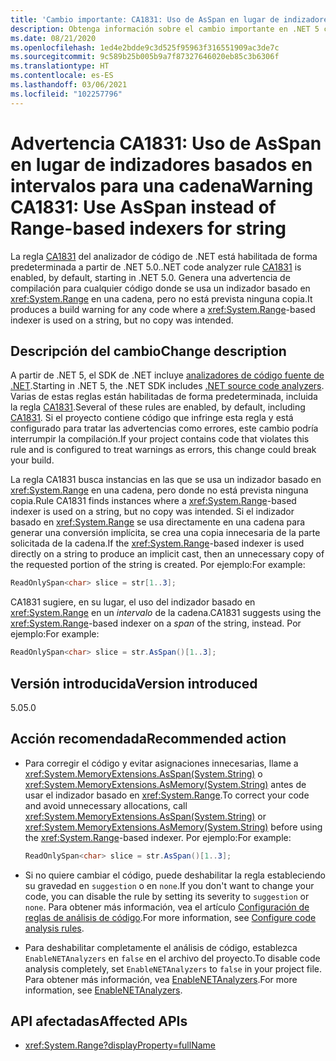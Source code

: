 ```yaml
---
title: 'Cambio importante: CA1831: Uso de AsSpan en lugar de indizadores basados en intervalos para una cadena'
description: Obtenga información sobre el cambio importante en .NET 5 causado por la habilitación de la regla de análisis de código CA1831.
ms.date: 08/21/2020
ms.openlocfilehash: 1ed4e2bdde9c3d525f95963f316551909ac3de7c
ms.sourcegitcommit: 9c589b25b005b9a7f87327646020eb85c3b6306f
ms.translationtype: HT
ms.contentlocale: es-ES
ms.lasthandoff: 03/06/2021
ms.locfileid: "102257796"
---
```

# <a name="warning-ca1831-use-asspan-instead-of-range-based-indexers-for-string"></a><span data-ttu-id="a6469-103">Advertencia CA1831: Uso de AsSpan en lugar de indizadores basados en intervalos para una cadena</span><span class="sxs-lookup"><span data-stu-id="a6469-103">Warning CA1831: Use AsSpan instead of Range-based indexers for string</span></span>

<span data-ttu-id="a6469-104">La regla [CA1831](/visualstudio/code-quality/ca1831) del analizador de código de .NET está habilitada de forma predeterminada a partir de .NET 5.0.</span><span class="sxs-lookup"><span data-stu-id="a6469-104">.NET code analyzer rule [CA1831](/visualstudio/code-quality/ca1831) is enabled, by default, starting in .NET 5.0.</span></span> <span data-ttu-id="a6469-105">Genera una advertencia de compilación para cualquier código donde se usa un indizador basado en <xref:System.Range> en una cadena, pero no está prevista ninguna copia.</span><span class="sxs-lookup"><span data-stu-id="a6469-105">It produces a build warning for any code where a <xref:System.Range>-based indexer is used on a string, but no copy was intended.</span></span>

## <a name="change-description"></a><span data-ttu-id="a6469-106">Descripción del cambio</span><span class="sxs-lookup"><span data-stu-id="a6469-106">Change description</span></span>

<span data-ttu-id="a6469-107">A partir de .NET 5, el SDK de .NET incluye [analizadores de código fuente de .NET](../../../../fundamentals/code-analysis/overview.md).</span><span class="sxs-lookup"><span data-stu-id="a6469-107">Starting in .NET 5, the .NET SDK includes [.NET source code analyzers](../../../../fundamentals/code-analysis/overview.md).</span></span> <span data-ttu-id="a6469-108">Varias de estas reglas están habilitadas de forma predeterminada, incluida la regla [CA1831](/visualstudio/code-quality/ca1831).</span><span class="sxs-lookup"><span data-stu-id="a6469-108">Several of these rules are enabled, by default, including [CA1831](/visualstudio/code-quality/ca1831).</span></span> <span data-ttu-id="a6469-109">Si el proyecto contiene código que infringe esta regla y está configurado para tratar las advertencias como errores, este cambio podría interrumpir la compilación.</span><span class="sxs-lookup"><span data-stu-id="a6469-109">If your project contains code that violates this rule and is configured to treat warnings as errors, this change could break your build.</span></span>

<span data-ttu-id="a6469-110">La regla CA1831 busca instancias en las que se usa un indizador basado en <xref:System.Range> en una cadena, pero donde no está prevista ninguna copia.</span><span class="sxs-lookup"><span data-stu-id="a6469-110">Rule CA1831 finds instances where a <xref:System.Range>-based indexer is used on a string, but no copy was intended.</span></span> <span data-ttu-id="a6469-111">Si el indizador basado en <xref:System.Range> se usa directamente en una cadena para generar una conversión implícita, se crea una copia innecesaria de la parte solicitada de la cadena.</span><span class="sxs-lookup"><span data-stu-id="a6469-111">If the <xref:System.Range>-based indexer is used directly on a string to produce an implicit cast, then an unnecessary copy of the requested portion of the string is created.</span></span> <span data-ttu-id="a6469-112">Por ejemplo:</span><span class="sxs-lookup"><span data-stu-id="a6469-112">For example:</span></span>

```csharp
ReadOnlySpan<char> slice = str[1..3];
```

<span data-ttu-id="a6469-113">CA1831 sugiere, en su lugar, el uso del indizador basado en <xref:System.Range> en un *intervalo* de la cadena.</span><span class="sxs-lookup"><span data-stu-id="a6469-113">CA1831 suggests using the <xref:System.Range>-based indexer on a *span* of the string, instead.</span></span> <span data-ttu-id="a6469-114">Por ejemplo:</span><span class="sxs-lookup"><span data-stu-id="a6469-114">For example:</span></span>

```csharp
ReadOnlySpan<char> slice = str.AsSpan()[1..3];
```

## <a name="version-introduced"></a><span data-ttu-id="a6469-115">Versión introducida</span><span class="sxs-lookup"><span data-stu-id="a6469-115">Version introduced</span></span>

<span data-ttu-id="a6469-116">5.0</span><span class="sxs-lookup"><span data-stu-id="a6469-116">5.0</span></span>

## <a name="recommended-action"></a><span data-ttu-id="a6469-117">Acción recomendada</span><span class="sxs-lookup"><span data-stu-id="a6469-117">Recommended action</span></span>

- <span data-ttu-id="a6469-118">Para corregir el código y evitar asignaciones innecesarias, llame a <xref:System.MemoryExtensions.AsSpan(System.String)> o <xref:System.MemoryExtensions.AsMemory(System.String)> antes de usar el indizador basado en <xref:System.Range>.</span><span class="sxs-lookup"><span data-stu-id="a6469-118">To correct your code and avoid unnecessary allocations, call <xref:System.MemoryExtensions.AsSpan(System.String)> or <xref:System.MemoryExtensions.AsMemory(System.String)> before using the <xref:System.Range>-based indexer.</span></span> <span data-ttu-id="a6469-119">Por ejemplo:</span><span class="sxs-lookup"><span data-stu-id="a6469-119">For example:</span></span>

  ```csharp
  ReadOnlySpan<char> slice = str.AsSpan()[1..3];
  ```

- <span data-ttu-id="a6469-120">Si no quiere cambiar el código, puede deshabilitar la regla estableciendo su gravedad en `suggestion` o en `none`.</span><span class="sxs-lookup"><span data-stu-id="a6469-120">If you don't want to change your code, you can disable the rule by setting its severity to `suggestion` or `none`.</span></span> <span data-ttu-id="a6469-121">Para obtener más información, vea el artículo [Configuración de reglas de análisis de código](../../../../fundamentals/code-analysis/configuration-options.md).</span><span class="sxs-lookup"><span data-stu-id="a6469-121">For more information, see [Configure code analysis rules](../../../../fundamentals/code-analysis/configuration-options.md).</span></span>

- <span data-ttu-id="a6469-122">Para deshabilitar completamente el análisis de código, establezca `EnableNETAnalyzers` en `false` en el archivo del proyecto.</span><span class="sxs-lookup"><span data-stu-id="a6469-122">To disable code analysis completely, set `EnableNETAnalyzers` to `false` in your project file.</span></span> <span data-ttu-id="a6469-123">Para obtener más información, vea [EnableNETAnalyzers](../../../project-sdk/msbuild-props.md#enablenetanalyzers).</span><span class="sxs-lookup"><span data-stu-id="a6469-123">For more information, see [EnableNETAnalyzers](../../../project-sdk/msbuild-props.md#enablenetanalyzers).</span></span>

## <a name="affected-apis"></a><span data-ttu-id="a6469-124">API afectadas</span><span class="sxs-lookup"><span data-stu-id="a6469-124">Affected APIs</span></span>

- <xref:System.Range?displayProperty=fullName>

<!--

### Affected APIs

- `T:System.Range`

### Category

Code analysis

-->
